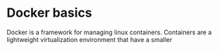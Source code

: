 # Docker basics

Docker is a framework for managing linux containers. 
Containers are a lightweight virtualization environment that have a smaller 
